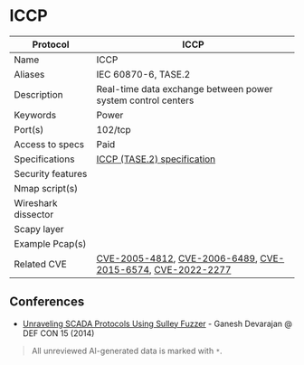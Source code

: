 # ICCP

| Protocol | ICCP |
|---|---|
| Name | ICCP |
| Aliases | IEC 60870-6, TASE.2 |
| Description | Real-time data exchange between power system control centers |
| Keywords | Power |
| Port(s) | 102/tcp |
| Access to specs | Paid |
| Specifications | [ICCP (TASE.2) specification](https://webstore.iec.ch/publication/3760) |
| Security features |  |
| Nmap script(s) |  |
| Wireshark dissector |  |
| Scapy layer |  |
| Example Pcap(s) |  |
| Related CVE | [CVE-2005-4812](https://nvd.nist.gov/vuln/detail/CVE-2005-4812), [CVE-2006-6489](https://nvd.nist.gov/vuln/detail/CVE-2006-6489), [CVE-2015-6574](https://nvd.nist.gov/vuln/detail/CVE-2015-6574), [CVE-2022-2277](https://nvd.nist.gov/vuln/detail/CVE-2022-2277) |

## Conferences
- [Unraveling SCADA Protocols Using Sulley Fuzzer](https://www.youtube.com/watch?v=UUta_Ord8GI) - Ganesh Devarajan @ DEF CON 15 (2014)

> All unreviewed AI-generated data is marked with `*`.
